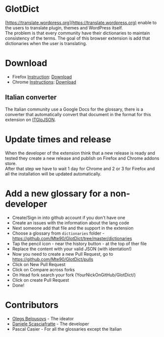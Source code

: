 # GlotDict

[https://translate.wordpress.org](https://translate.wordpress.org) enable to the users to translate plugin, themes and WordPress itself.  
The problem is that every community have their dictionaries to maintain consistency of the terms.
The goal of this browser extension is add that dictionaries when the user is translating.

# Download

* Firefox [Instruction](https://support.mozilla.org/en-US/kb/find-and-install-add-ons-add-features-to-firefox): [Download](https://addons.mozilla.org/it/firefox/addon/glotdict/)
* Chrome [Instructions](https://support.google.com/chrome_webstore/answer/2664769?hl=en): [Download](https://chrome.google.com/webstore/detail/glotdict/jfdkihdmokdigeobcmnjmgigcgckljgl)

## Italian converter
The Italian community use a Google Docs for the glossary, there is a converter that automatically convert that document in the format for this extension on [ITGloJSON](https://github.com/Mte90/ITGloJSON/).

# Update times and release

When the developer of the extension think that a new release is ready and tested they create a new release and publish on Firefox and Chrome addons store.  
After that step we have to wait 1 day for Chrome and 2 or 3 for Firefox and all the installation will be updated automatically.

# Add a new glossary for a non-developer

* Create/Sign in into github account if you don't have one
* Create an issues with the information about the lang code  
* Next someone add that file and the support in the extension
* Choose a glossary from `dictionaries` folder - https://github.com/Mte90/GlotDict/tree/master/dictionaries
* Tap the pencil icon - near the history button - at the top of ther file
* Replace the content with your valid JSON (with identation!)
* Now you need to create a new Pull Request, go to https://github.com/Mte90/GlotDict/pulls
* Click on New Pull Request
* Click on Compare across forks
* On Head fork search your fork (YourNickOnGitHub/GlotDict/)
* Click on create Pull Request
* Done!

# Contributors

* [Olegs Belousovs](https://github.com/sgelob) - The ideator
* [Daniele Scasciafratte](https://github.com/Mte90) - The developer
* Pascal Casier - For all the glossaries except the Italian